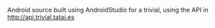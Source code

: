 Android source built using AndroidStudio for a trivial, using the API in http://api.trivial.tatai.es
